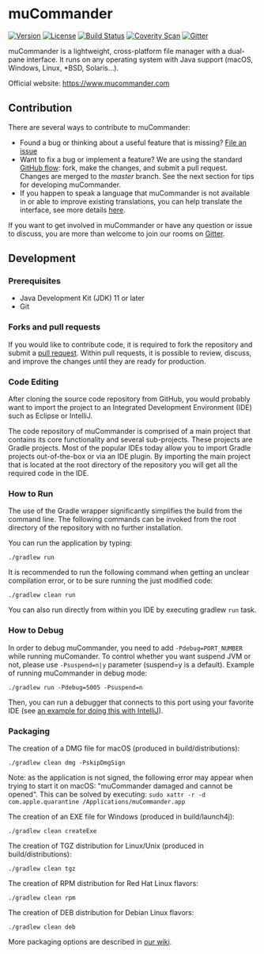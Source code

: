 # muCommander

[![Version](http://img.shields.io/badge/version-1.6.0-blue.svg?style=flat)](https://github.com/mucommander/mucommander/releases/tag/nightly)
[![License](http://img.shields.io/badge/License-GPL-blue.svg)](http://www.gnu.org/copyleft/gpl.html)
[![Build Status](https://github.com/mucommander/mucommander/actions/workflows/nightly.yml/badge.svg)](https://github.com/mucommander/mucommander/actions/workflows/nightly.yml)
[![Coverity Scan](https://scan.coverity.com/projects/3642/badge.svg)](https://scan.coverity.com/projects/3642)
[![Gitter](https://img.shields.io/gitter/room/nwjs/nw.js.svg)](https://gitter.im/mucommander/Lobby)

muCommander is a lightweight, cross-platform file manager with a dual-pane interface.
It runs on any operating system with Java support (macOS, Windows, Linux, *BSD, Solaris...).

Official website: https://www.mucommander.com

## Contribution


There are several ways to contribute to muCommander:

- Found a bug or thinking about a useful feature that is missing? [File an issue](https://github.com/mucommander/mucommander/issues)
- Want to fix a bug or implement a feature? We are using the standard [GitHub flow](https://guides.github.com/introduction/flow/): fork, make the changes, and submit a pull request. Changes are merged to the *master* branch. See the next section for tips for developing muCommander.
- If you happen to speak a language that muCommander is not available in or able to improve existing translations, you can help translate the interface, see more details [here](https://github.com/mucommander/mucommander/wiki/Translate).

If you want to get involved in muCommander or have any question or issue to discuss, you are more than welcome to join our rooms on [Gitter](https://gitter.im/mucommander).  

## Development

### Prerequisites

  - Java Development Kit (JDK) 11 or later
  - Git


### Forks and pull requests

If you would like to contribute code, it is required to fork the repository and submit a [pull request](https://help.github.com/en/articles/about-pull-requests).
Within pull requests, it is possible to review, discuss, and improve the changes until they are ready for production. 

### Code Editing
After cloning the source code repository from GitHub, you would probably want to import the project to an Integrated Development Environment (IDE) such as Eclipse or IntelliJ.

The code repository of muCommander is comprised of a main project that contains its core functionality and several sub-projects. These projects are Gradle projects. Most of the popular IDEs today allow you to import Gradle projects out-of-the-box or via an IDE plugin. By importing the main project that is located at the root directory of the repository you will get all the required code in the IDE.

### How to Run
The use of the Gradle wrapper significantly simplifies the build from the command line. The following commands can be invoked from the root directory of the repository with no further installation.

You can run the application by typing:
```
./gradlew run
```

It is recommended to run the following command when getting an unclear compilation error, or to be sure running the just modified code:
```
./gradlew clean run
```    

You can also run directly from within you IDE by executing gradlew `run` task.


### How to Debug
In order to debug muCommander, you need to add `-Pdebug=PORT_NUMBER` while running muComander. To control whether you want suspend JVM or not, please use `-Psuspend=n|y` parameter (suspend=y is a default).
Example of running muCommander in debug mode:
```
./gradlew run -Pdebug=5005 -Psuspend=n
```
Then, you can run a debugger that connects to this port using your favorite IDE (see [an example for doing this with IntelliJ](https://github.com/mucommander/mucommander/wiki/Debug-from-IntelliJ)).


### Packaging
The creation of a DMG file for macOS (produced in build/distributions):
```
./gradlew clean dmg -PskipDmgSign
```

Note: as the application is not signed, the following error may appear when trying to start it on macOS: "muCommander damaged and cannot be opened".
This can be solved by executing: `sudo xattr -r -d com.apple.quarantine /Applications/muCommander.app`

The creation of an EXE file for Windows (produced in build/launch4j):
```
./gradlew clean createExe
```

The creation of TGZ distribution for Linux/Unix (produced in build/distributions):
```
./gradlew clean tgz
```

The creation of RPM distribution for Red Hat Linux flavors:
```
./gradlew clean rpm
```

The creation of DEB distribution for Debian Linux flavors:
```
./gradlew clean deb
```

More packaging options are described in [our wiki](https://github.com/mucommander/mucommander/wiki/Packaging).


